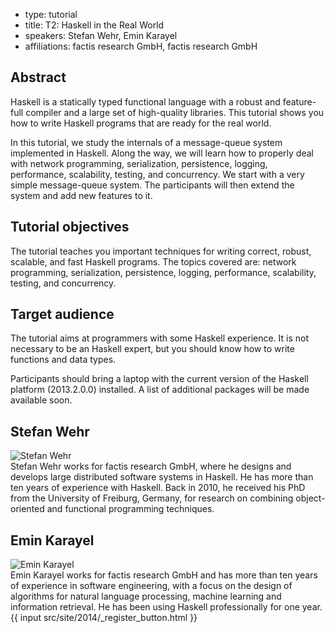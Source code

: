 - type: tutorial
- title: T2: Haskell in the Real World
- speakers: Stefan Wehr, Emin Karayel
- affiliations: factis research GmbH, factis research GmbH

## Abstract
Haskell is a statically typed functional language with a robust and
feature-full compiler and a large set of high-quality libraries. This
tutorial shows you how to write Haskell programs that are ready for
the real world.

In this tutorial, we study the internals of a message-queue system
implemented in Haskell. Along the way, we will learn how to properly
deal with network programming, serialization, persistence, logging,
performance, scalability, testing, and concurrency. We start with a
very simple message-queue system. The participants will then extend
the system and add new features to it.

## Tutorial objectives
The tutorial teaches you important techniques for writing correct,
robust, scalable, and fast Haskell programs. The topics covered are:
network programming, serialization, persistence, logging, performance,
scalability, testing, and concurrency.

## Target audience
The tutorial aims at programmers with some Haskell experience. It is
not necessary to be an Haskell expert, but you should know how to
write functions and data types.

Participants should bring a laptop with the current version of the
Haskell platform (2013.2.0.0) installed. A list of additional packages
will be made available soon.

## Stefan Wehr
<div class="row" media:type="text/omd">

<div class="medium-4 columns">
<img src="img/stefan-wehr.jpg" alt="Stefan Wehr"></img>
</div>

<div class="medium-8 columns" media:type="text/omd">
Stefan Wehr works for factis research GmbH, where he designs and
develops large distributed software systems in Haskell. He has more
than ten years of experience with Haskell. Back in 2010, he received
his PhD from the University of Freiburg, Germany, for research on
combining object-oriented and functional programming techniques.
</div>
</div>

## Emin Karayel
<div class="row" media:type="text/omd">

<div class="medium-4 columns">
<img src="img/emin-karayel.jpg" alt="Emin Karayel"></img>
</div>

<div class="medium-8 columns" media:type="text/omd">
Emin Karayel works for factis research GmbH and has more than ten
years of experience in software engineering, with a focus on the
design of algorithms for natural language processing, machine learning
and information retrieval. He has been using Haskell professionally for one
year.
</div>

</div>
{{ input src/site/2014/_register_button.html }}
